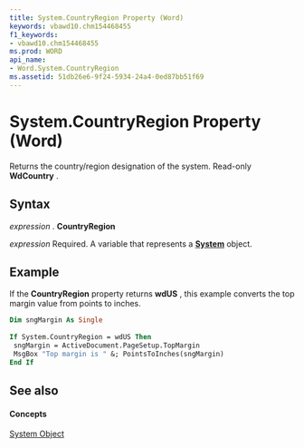 ```yaml
---
title: System.CountryRegion Property (Word)
keywords: vbawd10.chm154468455
f1_keywords:
- vbawd10.chm154468455
ms.prod: WORD
api_name:
- Word.System.CountryRegion
ms.assetid: 51db26e6-9f24-5934-24a4-0ed87bb51f69
---
```



# System.CountryRegion Property (Word)

Returns the country/region designation of the system. Read-only  **WdCountry** .


## Syntax

 _expression_ . **CountryRegion**

 _expression_ Required. A variable that represents a **[System](system-object-word.md)** object.


## Example

If the  **CountryRegion** property returns **wdUS** , this example converts the top margin value from points to inches.


```vb
Dim sngMargin As Single 
 
If System.CountryRegion = wdUS Then 
 sngMargin = ActiveDocument.PageSetup.TopMargin 
 MsgBox "Top margin is " &; PointsToInches(sngMargin) 
End If
```


## See also


#### Concepts


[System Object](system-object-word.md)

